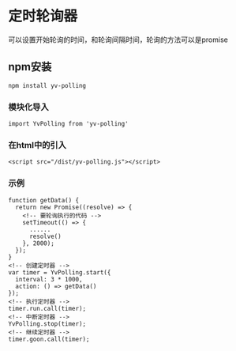 <!--
 * @path        : \yv-polling\README.md
 * @message     : 
 * @Author      : yvangod
-->
<!-- 标题 -->
# 定时轮询器
<!-- 介绍 -->
可以设置开始轮询的时间，和轮询间隔时间，轮询的方法可以是promise

## npm安装
```
npm install yv-polling
```
### 模块化导入
```
import YvPolling from 'yv-polling'
```
### 在html中的引入
```
<script src="/dist/yv-polling.js"></script>
```
### 示例
```
function getData() {
  return new Promise((resolve) => {
    <!-- 要轮询执行的代码 -->
    setTimeout(() => {
      ......
      resolve()
    }, 2000);
  });
}
<!-- 创建定时器 -->
var timer = YvPolling.start({
  interval: 3 * 1000,
  action: () => getData()
});
<!-- 执行定时器 -->
timer.run.call(timer);
<!-- 中断定时器 -->
YvPolling.stop(timer);
<!-- 继续定时器 -->
timer.goon.call(timer);
```
